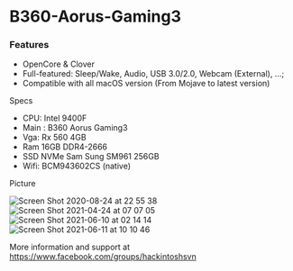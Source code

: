 # B360-Aorus-Gaming3
### Features
- OpenCore & Clover
- Full-featured: Sleep/Wake, Audio, USB 3.0/2.0, Webcam (External), ...;
- Compatible with all macOS version (From Mojave to latest version)

Specs
- CPU: Intel 9400F
- Main : B360 Aorus Gaming3
- Vga: Rx 560 4GB
- Ram 16GB DDR4-2666
- SSD NVMe Sam Sung SM961 256GB
- Wifi: BCM943602CS (native)

Picture

![Screen Shot 2020-08-24 at 22 55 38](https://user-images.githubusercontent.com/72862070/123786700-30fe4980-d904-11eb-92fb-0e7d8296f6db.png)
![Screen Shot 2021-04-24 at 07 07 05](https://user-images.githubusercontent.com/72862070/123786782-4a06fa80-d904-11eb-9e6e-ee3661e34724.png)
![Screen Shot 2021-06-10 at 02 14 14](https://user-images.githubusercontent.com/72862070/123786893-6c991380-d904-11eb-8527-cba3acc42123.png)
![Screen Shot 2021-06-11 at 10 10 46](https://user-images.githubusercontent.com/72862070/123786955-7de22000-d904-11eb-8e08-34a6e278db9e.png)


More information and support at https://www.facebook.com/groups/hackintoshsvn
